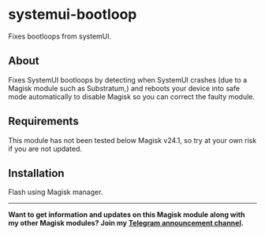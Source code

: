 # systemui-bootloop
Fixes bootloops from systemUI.

## About
Fixes SystemUI bootloops by detecting when SystemUI crashes (due to a Magisk module such as Substratum,) and reboots your device into safe mode automatically to disable Magisk so you can correct the faulty module.

## Requirements
This module has not been tested below Magisk v24.1, so try at your own risk if you are not updated.

## Installation
Flash using Magisk manager.

--- 
**Want to get information and updates on this Magisk module along with my other Magisk modules? Join my [Telegram announcement channel](https://t.me/tsukimio).**
